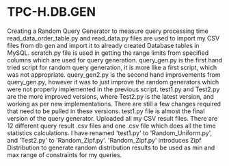 # TPC-H.DB.GEN
Creating a Random Query Generator to measure query processing time 
read_data_order_table.py and read_data.py files are used to import my CSV files from db gen and import it to already created Database tables in MySQL.
scratch.py file is used in getting the range limits from specified columns which are used for query generation.
query_gen.py is the first hand tried script for random query generation, it is more like a first script, which was not appropriate.
query_gen2.py is the second hand improvements from query_gen.py, however it was to just improve the random generators which were not properly implemented in the previous script.
test1.py and Test2.py are the more improved versions, where Test2.py is the latest version, and working as per new implementations. There are still a few changes required that need to be pulled in these versions.
test1.py file is almost the final version of the query generator. 
Uploaded all my CSV result files. There are 12 different query result .csv files and one .csv file which does all the time statistics calculations. 
I have renamed 'test1.py' to 'Random_Uniform.py', and 'Test2.py' to 'Random_Zipf.py'.
'Random_Zipf.py' introduces Zipf Distribution to generate random distribution results to be used as min and max range of constraints for my queries.
